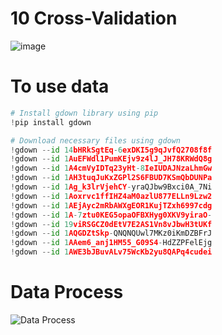 # 10 Cross-Validation

![image](https://github.com/Snossy123/Artificial-Intelligence-Software-For-Diagnosis-Of-Cardiovascular-Diseases/assets/61948065/3a71a8cc-a3c2-4e99-ba26-9b29e33f9dd5)

# To use data

```python
# Install gdown library using pip
!pip install gdown

# Download necessary files using gdown
!gdown --id 14bHRkSgtEq-6exDKI5g9qJvfQ2708f8f
!gdown --id 1AuEFWdl1PumKEjv9z4lJ_JH78KRWdQ8g
!gdown --id 1A4cmVyIDTq23yHt-8IeIUDAJNzaLhmGw
!gdown --id 1AH3tuqJuKxZGPl2S6FBUD7KSmQbDUNPa
!gdown --id 1Ag_k3lrVjehCY-yraQJbw9Bxci0A_7Ni
!gdown --id 1Aoxrvc1ffIHZ4aM0azlU877ELLn9Lzw2
!gdown --id 1AEjAyc2mRbAWXgEOR1KujTZxh6997cdg
!gdown --id 1A-7ztu0KEG5opaOFBXHyg0XKV9yiraO-
!gdown --id 19viRSGCZ0dEtV7E2AS1Vn8vJbwH3tUKf
!gdown --id 1AQGDZtSkp-QNQNQUwl7MKz0iKmDZBFrJ
!gdown --id 1AAem6_anj1HM55_G09S4-HdZZPFelEjg
!gdown --id 1AWE3bJBuvALv75WcKb2yu8QAPq4cudei

```

# Data Process
![Data Process](https://github.com/Snossy123/Artificial-Intelligence-Software-For-Diagnosis-Of-Cardiovascular-Diseases/assets/61948065/6e7d7cdb-194a-42c6-a35e-d6f76ed147ba)



